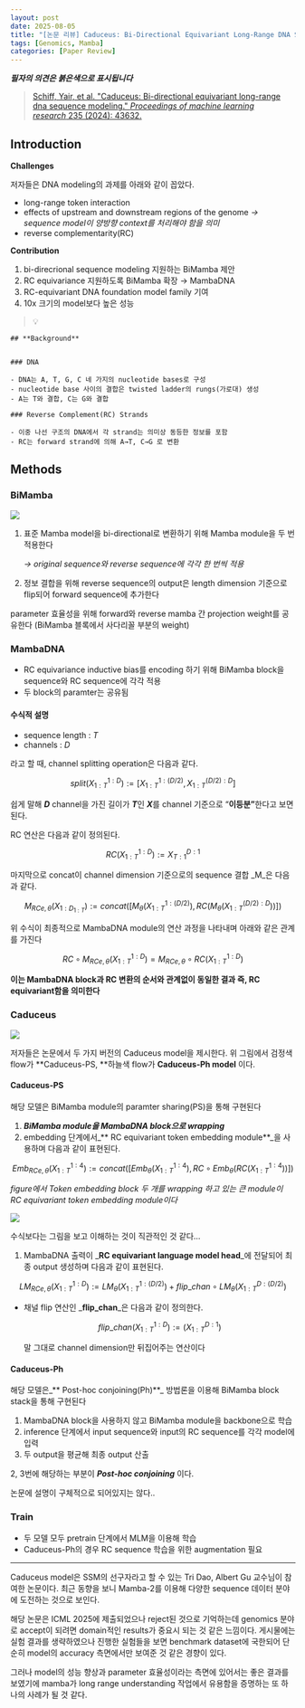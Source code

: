 ```yaml
---
layout: post
date: 2025-08-05
title: "[논문 리뷰] Caduceus: Bi-Directional Equivariant Long-Range DNA Sequence Modeling"
tags: [Genomics, Mamba]
categories: [Paper Review]
---
```


<span class="notion-red">_**필자의 의견은 붉은색으로 표시됩니다**_</span>


> [Schiff, Yair, et al. "Caduceus: Bi-directional equivariant long-range dna sequence modeling." ](https://pmc.ncbi.nlm.nih.gov/articles/PMC12189541/)[_Proceedings of machine learning research_](https://pmc.ncbi.nlm.nih.gov/articles/PMC12189541/)[ 235 (2024): 43632.](https://pmc.ncbi.nlm.nih.gov/articles/PMC12189541/)



## Introduction


**Challenges**


저자들은 DNA modeling의 과제를 아래와 같이 꼽았다.

- long-range token interaction
- effects of upstream and downstream regions of the genome 
_→ sequence model이 양방향 context를 처리해야 함을 의미_
- reverse complementarity(RC)

**Contribution**

1. bi-direcrional sequence modeling 지원하는 BiMamba 제안
1. RC equivariance 지원하도록 BiMamba 확장 → MambaDNA
1. RC-equivariant DNA foundation model family 기여
1. 10x 크기의 model보다 높은 성능

> 💡 


	## **Background**


	### DNA

	- DNA는 A, T, G, C 네 가지의 nucleotide bases로 구성
	- nucleotide base 사이의 결합은 twisted ladder의 rungs(가로대) 생성
	- A는 T와 결합, C는 G와 결합

	### Reverse Complement(RC) Strands

	- 이중 나선 구조의 DNA에서 각 strand는 의미상 동등한 정보를 포함
	- RC는 forward strand에 의해 A→T, C→G 로 변환


## Methods



### BiMamba


![](https://prod-files-secure.s3.us-west-2.amazonaws.com/542b861c-36a8-4051-84e5-8804b6728dba/2c247d59-7815-4980-99f0-8f0d21f445a7/image.png?X-Amz-Algorithm=AWS4-HMAC-SHA256&X-Amz-Content-Sha256=UNSIGNED-PAYLOAD&X-Amz-Credential=ASIAZI2LB4667YYI3QRW%2F20251013%2Fus-west-2%2Fs3%2Faws4_request&X-Amz-Date=20251013T132233Z&X-Amz-Expires=3600&X-Amz-Security-Token=IQoJb3JpZ2luX2VjEJ3%2F%2F%2F%2F%2F%2F%2F%2F%2F%2FwEaCXVzLXdlc3QtMiJHMEUCIQDJvZ%2Bn7iQTKHxy0V5Ais6ofJiv3tbeDK70qQvlwwzMAQIgLxcVEOWne1nojv8zZF2N07myEC9TFAHzH68vI8zjb5Uq%2FwMIRhAAGgw2Mzc0MjMxODM4MDUiDD3Afe6aeA3x6ncu3SrcA4BabgvT9LHDGfjrp5IO4epOUKjk%2FEBmM9oAbjai8zK4Cb0jm%2BZqpvapfM6KM2zLJLkZE8P0L9%2BdhEja1kjb70%2Bf%2FCMzLO%2FjwuLNcFkbmNzQ%2FfeKHdmltrgzMJ4kl6VqI5tBztJXg1UxbF0AzeLh9JFRkwjvNINniHLrTv1mCERYQQTzMzME86xqYXttjt4zJcdyM2ZmTeWhJ698pjUt%2BD5yxgEVcOXSYDw0uTdEMVsh2HlHud75G1UoUtK2D7jdw0pPsc6x%2B0rmcPU3T8TBVdfzpT5yjOkNVtMRlm8HT6pEJVQqMWRQaBFrcBvuLXyXHmI7LzhY5Fa%2FQfB7fZkWjSy%2BgIlnZ5aphj37RmDvdJ0gO3aBYz%2BKz%2BAGAtMH%2BhuOrP5CPuJ7m0A0upIXBRocXQRIwPw%2F7Mu72rmTJ9vteAp2viOWUKRURw%2B5IRyFXTWovd%2BfrH%2BhyW5KVZZ3GSH8o5plkr73h2LI69tFo8YJ5prfIgahKnRypH3tJZvbf5FOaDwkujOZd7C4uekThc%2FWpEi4ZAjUDnE6YF9JbLOMdvVdLmELX08c%2FXLys2JCWhQUnrcRJNmJ4dQcLkOQNSV%2FLPgqVpK%2BYcHQ%2F8x5H2HXUadC516QGcmuTFDWKu5vMNvxs8cGOqUBB1IjySv%2FhZuPZofavzsmai2TiVjDMMAt87dR1eF%2FtagTJUhzEHt3CpX%2FKZ78RHuVM5qovE3FxzdlAOW9mTmDcN1T7n8li0XaYZqKuWdSuWM78g3HpZPVyEIbrI5hvaKbxBxTLeHjRblQb2q3OO%2F25F%2B5QWIKZbihVmsHIbDrpG03YQO1snKs0BCXSmeW6Aj0Z4HB9cVjWm19BHCx3qwb4ihVQnvd&X-Amz-Signature=f88ff85af342ddb1350968cb28165f50d9d3b72dbbec4acc150920a5bdd05543&X-Amz-SignedHeaders=host&x-amz-checksum-mode=ENABLED&x-id=GetObject)

1. 표준 Mamba model을 bi-directional로 변환하기 위해 Mamba module을 두 번 적용한다

	_→ original sequence와 reverse sequence에 각각 한 번씩 적용_

1. 정보 결합을 위해 reverse sequence의 output은 length dimension 기준으로 flip되어 forward sequence에 추가한다

parameter 효율성을 위해 forward와 reverse mamba 간 projection weight를 공유한다 (BiMamba 블록에서 사다리꼴 부분의 weight)



### MambaDNA

- RC equivariance inductive bias를 encoding 하기 위해 BiMamba block을 sequence와 RC sequence에 각각 적용
- 두 block의 paramter는 공유됨


#### 수식적 설명

- sequence length : _T_
- channels : _D_

라고 할 때,  channel splitting operation은 다음과 같다.


$$
split(X^{1:D}_{1:T}):=[X^{1:(D/2)}_{1:T},X^{(D/2):D}_{1:T}]
$$


<span class="notion-red">쉽게 말해 </span><span class="notion-red">_**D**_</span><span class="notion-red"> channel을 가진 길이가 </span><span class="notion-red">_**T**_</span><span class="notion-red">인 </span><span class="notion-red">_**X**_</span><span class="notion-red">를 channel 기준으로 “</span><span class="notion-red">**이등분”**</span><span class="notion-red">한다고 보면 된다.</span>


RC 연산은 다음과 같이 정의된다.


$$
RC(X^{1:D}_{1:T}):=X^{D:1}_{T:1}
$$


마지막으로 concat이 channel dimension 기준으로의 sequence 결합 _M_은 다음과 같다.


$$
M_{RCe,\theta}(X_{1:D_{1:T}}):=concat([M_{\theta}(X^{1:(D/2)}_{1:T}),RC(M_{\theta}(X^{(D/2):D}_{1:T}))])
$$


위 수식이 최종적으로 MambaDNA module의 연산 과정을 나타내며 아래와 같은 관계를 가진다


$$
RC\circ M_{RCe,\theta}(X^{1:D}_{1:T}) = M_{RCe,\theta} \circ RC(X^{1:D}_{1:T})
$$


**이는 MambaDNA block과 RC 변환의 순서와 관계없이 동일한 결과 즉, RC equivariant함을 의미한다**



### Caduceus


![](https://prod-files-secure.s3.us-west-2.amazonaws.com/542b861c-36a8-4051-84e5-8804b6728dba/f94a60d7-8145-473b-aef9-7c68d3ec604a/image.png?X-Amz-Algorithm=AWS4-HMAC-SHA256&X-Amz-Content-Sha256=UNSIGNED-PAYLOAD&X-Amz-Credential=ASIAZI2LB4667YYI3QRW%2F20251013%2Fus-west-2%2Fs3%2Faws4_request&X-Amz-Date=20251013T132233Z&X-Amz-Expires=3600&X-Amz-Security-Token=IQoJb3JpZ2luX2VjEJ3%2F%2F%2F%2F%2F%2F%2F%2F%2F%2FwEaCXVzLXdlc3QtMiJHMEUCIQDJvZ%2Bn7iQTKHxy0V5Ais6ofJiv3tbeDK70qQvlwwzMAQIgLxcVEOWne1nojv8zZF2N07myEC9TFAHzH68vI8zjb5Uq%2FwMIRhAAGgw2Mzc0MjMxODM4MDUiDD3Afe6aeA3x6ncu3SrcA4BabgvT9LHDGfjrp5IO4epOUKjk%2FEBmM9oAbjai8zK4Cb0jm%2BZqpvapfM6KM2zLJLkZE8P0L9%2BdhEja1kjb70%2Bf%2FCMzLO%2FjwuLNcFkbmNzQ%2FfeKHdmltrgzMJ4kl6VqI5tBztJXg1UxbF0AzeLh9JFRkwjvNINniHLrTv1mCERYQQTzMzME86xqYXttjt4zJcdyM2ZmTeWhJ698pjUt%2BD5yxgEVcOXSYDw0uTdEMVsh2HlHud75G1UoUtK2D7jdw0pPsc6x%2B0rmcPU3T8TBVdfzpT5yjOkNVtMRlm8HT6pEJVQqMWRQaBFrcBvuLXyXHmI7LzhY5Fa%2FQfB7fZkWjSy%2BgIlnZ5aphj37RmDvdJ0gO3aBYz%2BKz%2BAGAtMH%2BhuOrP5CPuJ7m0A0upIXBRocXQRIwPw%2F7Mu72rmTJ9vteAp2viOWUKRURw%2B5IRyFXTWovd%2BfrH%2BhyW5KVZZ3GSH8o5plkr73h2LI69tFo8YJ5prfIgahKnRypH3tJZvbf5FOaDwkujOZd7C4uekThc%2FWpEi4ZAjUDnE6YF9JbLOMdvVdLmELX08c%2FXLys2JCWhQUnrcRJNmJ4dQcLkOQNSV%2FLPgqVpK%2BYcHQ%2F8x5H2HXUadC516QGcmuTFDWKu5vMNvxs8cGOqUBB1IjySv%2FhZuPZofavzsmai2TiVjDMMAt87dR1eF%2FtagTJUhzEHt3CpX%2FKZ78RHuVM5qovE3FxzdlAOW9mTmDcN1T7n8li0XaYZqKuWdSuWM78g3HpZPVyEIbrI5hvaKbxBxTLeHjRblQb2q3OO%2F25F%2B5QWIKZbihVmsHIbDrpG03YQO1snKs0BCXSmeW6Aj0Z4HB9cVjWm19BHCx3qwb4ihVQnvd&X-Amz-Signature=e45075cb4162788847d1e00c2eec88915a964b32f72c960a9054890201eac483&X-Amz-SignedHeaders=host&x-amz-checksum-mode=ENABLED&x-id=GetObject)


저자들은 논문에서 두 가지 버전의 Caduceus model을 제시한다. 위 그림에서 검정색 flow가 **Caduceus-PS, **하늘색 flow가 **Caduceus-Ph model** 이다.



#### Caduceus-PS


해당 모델은 BiMamba module의 paramter sharing(PS)을 통해 구현된다

1. _**BiMamba module을 MambaDNA block으로 wrapping**_
1. embedding 단계에서_** RC equivariant token embedding module**_을 사용하며 다음과 같이 표현된다.

$$
Emb_{RCe,\theta}(X^{1:4}_{1:T}):=concat([Emb_{\theta}(X^{1:4}_{1:T}),RC \circ Emb_{\theta}(RC(X^{1:4}_{1:T}))])
$$


_figure에서 Token embedding block 두 개를 wrapping 하고 있는 큰 module이 RC equivariant token embedding module이다_


![](https://prod-files-secure.s3.us-west-2.amazonaws.com/542b861c-36a8-4051-84e5-8804b6728dba/b175e4da-71eb-4e91-8c23-a06dabe673c9/image.png?X-Amz-Algorithm=AWS4-HMAC-SHA256&X-Amz-Content-Sha256=UNSIGNED-PAYLOAD&X-Amz-Credential=ASIAZI2LB4667YYI3QRW%2F20251013%2Fus-west-2%2Fs3%2Faws4_request&X-Amz-Date=20251013T132233Z&X-Amz-Expires=3600&X-Amz-Security-Token=IQoJb3JpZ2luX2VjEJ3%2F%2F%2F%2F%2F%2F%2F%2F%2F%2FwEaCXVzLXdlc3QtMiJHMEUCIQDJvZ%2Bn7iQTKHxy0V5Ais6ofJiv3tbeDK70qQvlwwzMAQIgLxcVEOWne1nojv8zZF2N07myEC9TFAHzH68vI8zjb5Uq%2FwMIRhAAGgw2Mzc0MjMxODM4MDUiDD3Afe6aeA3x6ncu3SrcA4BabgvT9LHDGfjrp5IO4epOUKjk%2FEBmM9oAbjai8zK4Cb0jm%2BZqpvapfM6KM2zLJLkZE8P0L9%2BdhEja1kjb70%2Bf%2FCMzLO%2FjwuLNcFkbmNzQ%2FfeKHdmltrgzMJ4kl6VqI5tBztJXg1UxbF0AzeLh9JFRkwjvNINniHLrTv1mCERYQQTzMzME86xqYXttjt4zJcdyM2ZmTeWhJ698pjUt%2BD5yxgEVcOXSYDw0uTdEMVsh2HlHud75G1UoUtK2D7jdw0pPsc6x%2B0rmcPU3T8TBVdfzpT5yjOkNVtMRlm8HT6pEJVQqMWRQaBFrcBvuLXyXHmI7LzhY5Fa%2FQfB7fZkWjSy%2BgIlnZ5aphj37RmDvdJ0gO3aBYz%2BKz%2BAGAtMH%2BhuOrP5CPuJ7m0A0upIXBRocXQRIwPw%2F7Mu72rmTJ9vteAp2viOWUKRURw%2B5IRyFXTWovd%2BfrH%2BhyW5KVZZ3GSH8o5plkr73h2LI69tFo8YJ5prfIgahKnRypH3tJZvbf5FOaDwkujOZd7C4uekThc%2FWpEi4ZAjUDnE6YF9JbLOMdvVdLmELX08c%2FXLys2JCWhQUnrcRJNmJ4dQcLkOQNSV%2FLPgqVpK%2BYcHQ%2F8x5H2HXUadC516QGcmuTFDWKu5vMNvxs8cGOqUBB1IjySv%2FhZuPZofavzsmai2TiVjDMMAt87dR1eF%2FtagTJUhzEHt3CpX%2FKZ78RHuVM5qovE3FxzdlAOW9mTmDcN1T7n8li0XaYZqKuWdSuWM78g3HpZPVyEIbrI5hvaKbxBxTLeHjRblQb2q3OO%2F25F%2B5QWIKZbihVmsHIbDrpG03YQO1snKs0BCXSmeW6Aj0Z4HB9cVjWm19BHCx3qwb4ihVQnvd&X-Amz-Signature=15f962a9ad768f12e6e54c57b9307895426fc48e6df067d7af06f6d6900e77b7&X-Amz-SignedHeaders=host&x-amz-checksum-mode=ENABLED&x-id=GetObject)


<span class="notion-red">수식보다는 그림을 보고 이해하는 것이 직관적인 것 같다…</span>

1. MambaDNA 출력이 _**RC equivariant language model head**_에 전달되어 최종 output 생성하며 다음과 같이 표현된다.

$$
LM_{RCe,\theta}(X^{1:D}_{1:T}):= LM_{\theta}(X^{1:(D/2)}_{1:T})+flip\_chan\circ LM_{\theta}(X^{D:(D/2)}_{1:T})
$$

- 채널 flip 연산인 _**flip\_chan**_은 다음과 같이 정의한다.

	$$
	flip\_chan(X^{1:D}_{1:T}):=(X^{D:1}_{1:T})
	$$


	말 그대로 channel dimension만 뒤집어주는 연산이다



#### Caduceus-Ph


해당 모델은_** Post-hoc conjoining(Ph)**_ 방법론을 이용해 BiMamba block stack을 통해 구현된다

1. MambaDNA block을 사용하지 않고 BiMamba module을 backbone으로 학습
1. inference 단계에서 input sequence와 input의 RC sequence를 각각 model에 입력
1. 두 output을 평균해 최종 output 산출

2, 3번에 해당하는 부분이 _**Post-hoc conjoining**_ 이다.


<span class="notion-red">논문에 설명이 구체적으로 되어있지는 않다..</span>



### Train

- 두 모델 모두 pretrain 단계에서 MLM을 이용해 학습
- Caduceus-Ph의 경우 RC sequence 학습을 위한 augmentation 필요

---


<span class="notion-red">Caduceus model은 SSM의 선구자라고 할 수 있는 Tri Dao, Albert Gu 교수님이 참여한 논문이다. 최근 동향을 보니 Mamba-2를 이용해 다양한 sequence 데이터 분야에 도전하는 것으로 보인다.</span>


<span class="notion-red">해당 논문은 ICML 2025에 제출되었으나 reject된 것으로 기억하는데 genomics 분야로 accept이 되려면 domain적인 results가 중요시 되는 것 같은 느낌이다. 게시물에는 실험 결과를 생략하였으나 진행한 실험들을 보면 benchmark dataset에 국한되어 단순히 model의 accuracy 측면에서만 보여준 것 같은 경향이 있다.</span>


<span class="notion-red">그러나 model의 성능 향상과 parameter 효율성이라는 측면에 있어서는 좋은 결과를 보였기에 mamba가 long range understanding 작업에서 유용함을 증명하는 또 하나의 사례가 될 것 같다.</span>

